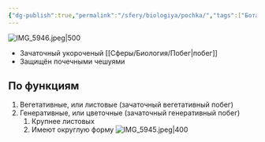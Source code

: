 ```yaml
---
{"dg-publish":true,"permalink":"/sfery/biologiya/pochka/","tags":["Ботаника"]}
---
```


![IMG_5946.jpeg|500](/img/user/%D0%90%D1%80%D1%85%D0%B8%D0%B2/%D0%9A%D1%8D%D1%88/IMG_5946.jpeg)
- Зачаточный укороченый [[Сферы/Биология/Побег\|побег]]
- Защищён почечными чешуями 
## По функциям
1. Вегетативные, или листовые (зачаточный вегетативный побег)
2. Генеративные, или цветочные (зачаточный генеративный побег)
    1. Крупнее листовых
    2. Имеют округлую форму 
![IMG_5945.jpeg|400](/img/user/%D0%90%D1%80%D1%85%D0%B8%D0%B2/%D0%9A%D1%8D%D1%88/IMG_5945.jpeg)